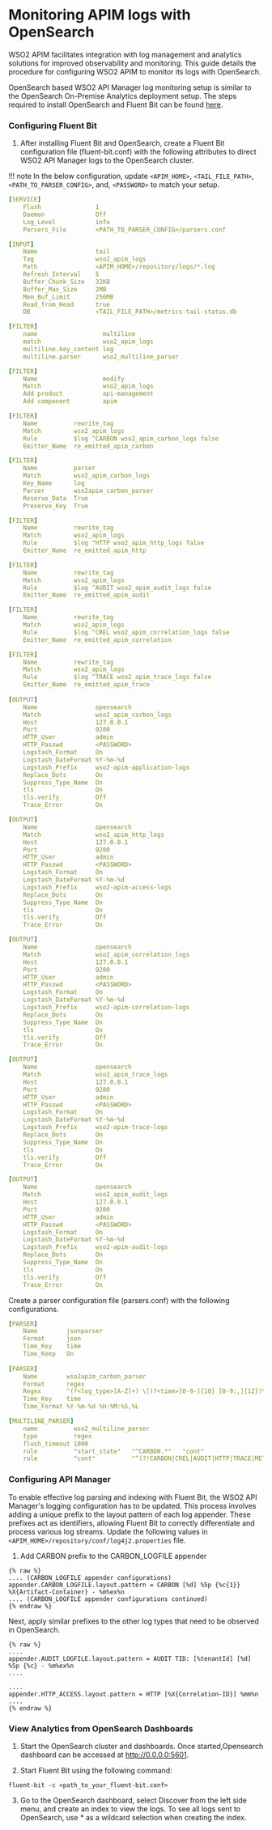 # Monitoring APIM logs with OpenSearch

WSO2 APIM facilitates integration with log management and analytics solutions for improved observability and monitoring. This guide details the procedure for configuring WSO2 APIM to monitor its logs with OpenSearch.

OpenSearch based WSO2 API Manager log monitoring setup is similar to the OpenSearch On-Premise Analytics deployment setup. The steps required to install OpenSearch and Fluent Bit can be found [here](../../api-analytics/on-prem/opensearch-installation-guide.md).

### Configuring Fluent Bit
1. After installing Fluent Bit and OpenSearch, create a Fluent Bit configuration file (fluent-bit.conf) with the following attributes to direct WSO2 API Manager logs to the OpenSearch cluster.

!!! note 
    In the below configuration, update `<APIM_HOME>`, `<TAIL_FILE_PATH>`, `<PATH_TO_PARSER_CONFIG>`, and, `<PASSWORD>` to match your setup.

```yaml
[SERVICE]
    Flush               1
    Daemon              Off
    Log_Level           info
    Parsers_File        <PATH_TO_PARSER_CONFIG>/parsers.conf

[INPUT]
    Name                tail
    Tag                 wso2_apim_logs
    Path                <APIM_HOME>/repository/logs/*.log
    Refresh_Interval    5
    Buffer_Chunk_Size   32KB
    Buffer_Max_Size     2MB
    Mem_Buf_Limit       256MB
    Read_from_Head      true
    DB                  <TAIL_FILE_PATH>/metrics-tail-status.db

[FILTER]
    name                  multiline
    match                 wso2_apim_logs
    multiline.key_content log
    multiline.parser      wso2_multiline_parser

[FILTER]
    Name                  modify
    Match                 wso2_apim_logs
    Add product           api-management
    Add component         apim

[FILTER]
    Name          rewrite_tag
    Match         wso2_apim_logs
    Rule          $log ^CARBON wso2_apim_carbon_logs false
    Emitter_Name  re_emitted_apim_carbon

[FILTER]
    Name          parser
    Match         wso2_apim_carbon_logs
    Key_Name      log
    Parser        wso2apim_carbon_parser
    Reserve_Data  True
    Preserve_Key  True

[FILTER]
    Name          rewrite_tag
    Match         wso2_apim_logs
    Rule          $log ^HTTP wso2_apim_http_logs false
    Emitter_Name  re_emitted_apim_http

[FILTER]
    Name          rewrite_tag
    Match         wso2_apim_logs
    Rule          $log ^AUDIT wso2_apim_audit_logs false
    Emitter_Name  re_emitted_apim_audit

[FILTER]
    Name          rewrite_tag
    Match         wso2_apim_logs
    Rule          $log ^CREL wso2_apim_correlation_logs false
    Emitter_Name  re_emitted_apim_correlation

[FILTER]
    Name          rewrite_tag
    Match         wso2_apim_logs
    Rule          $log ^TRACE wso2_apim_trace_logs false
    Emitter_Name  re_emitted_apim_trace
    
[OUTPUT]
    Name                opensearch
    Match               wso2_apim_carbon_logs
    Host                127.0.0.1
    Port                9200
    HTTP_User           admin
    HTTP_Passwd         <PASSWORD>
    Logstash_Format     On
    Logstash_DateFormat %Y-%m-%d
    Logstash_Prefix     wso2-apim-application-logs
    Replace_Dots        On
    Suppress_Type_Name  On
    tls                 On
    tls.verify          Off
    Trace_Error         On

[OUTPUT]
    Name                opensearch
    Match               wso2_apim_http_logs
    Host                127.0.0.1
    Port                9200
    HTTP_User           admin
    HTTP_Passwd         <PASSWORD>
    Logstash_Format     On
    Logstash_DateFormat %Y-%m-%d
    Logstash_Prefix     wso2-apim-access-logs
    Replace_Dots        On
    Suppress_Type_Name  On
    tls                 On
    tls.verify          Off
    Trace_Error         On

[OUTPUT]
    Name                opensearch
    Match               wso2_apim_correlation_logs
    Host                127.0.0.1
    Port                9200
    HTTP_User           admin
    HTTP_Passwd         <PASSWORD>
    Logstash_Format     On
    Logstash_DateFormat %Y-%m-%d
    Logstash_Prefix     wso2-apim-correlation-logs
    Replace_Dots        On
    Suppress_Type_Name  On
    tls                 On
    tls.verify          Off
    Trace_Error         On

[OUTPUT]
    Name                opensearch
    Match               wso2_apim_trace_logs
    Host                127.0.0.1
    Port                9200
    HTTP_User           admin
    HTTP_Passwd         <PASSWORD>
    Logstash_Format     On
    Logstash_DateFormat %Y-%m-%d
    Logstash_Prefix     wso2-apim-trace-logs
    Replace_Dots        On
    Suppress_Type_Name  On
    tls                 On
    tls.verify          Off
    Trace_Error         On

[OUTPUT]
    Name                opensearch
    Match               wso2_apim_audit_logs
    Host                127.0.0.1
    Port                9200
    HTTP_User           admin
    HTTP_Passwd         <PASSWORD>
    Logstash_Format     On
    Logstash_DateFormat %Y-%m-%d
    Logstash_Prefix     wso2-apim-audit-logs
    Replace_Dots        On
    Suppress_Type_Name  On
    tls                 On
    tls.verify          Off
    Trace_Error         On
```

Create a parser configuration file (parsers.conf) with the following configurations.

```yaml
[PARSER]
    Name        jsonparser
    Format      json
    Time_Key    time
    Time_Keep   On
        
[PARSER]
    Name        wso2apim_carbon_parser
    Format      regex
    Regex       ^(?<log_type>[A-Z]+) \[(?<time>[0-9-]{10} [0-9:,]{12})\]\s+(?<level>[A-Z]+)\s+\{(?<module>[^}]+)\}\s*(?:\[\s*Deployed From Artifact Container:\s+(?<package>[^\]]+)\s*\]\s*)?\s*(?:-\s+\{api:(?<api>[^}]+)\})?\s*(?<message>(.|\n)+)
    Time_Key    time
    Time_Format %Y-%m-%d %H:%M:%S,%L

[MULTILINE_PARSER]
    name          wso2_multiline_parser
    type          regex
    flush_timeout 1000
    rule          "start_state"   "^CARBON.*"   "cont"
    rule          "cont"          "^(?!CARBON|CREL|AUDIT|HTTP|TRACE|METRIC).*" "cont"
```
### Configuring API Manager

To enable effective log parsing and indexing with Fluent Bit, the WSO2 API Manager's logging configuration has to be updated. This process involves adding a unique prefix to the layout pattern of each log appender. These prefixes act as identifiers, allowing Fluent Bit to correctly differentiate and process various log streams. Update the following values in `<APIM_HOME>/repository/conf/log4j2.properties` file.

1. Add CARBON prefix to the CARBON_LOGFILE appender

```properties
{% raw %}
.... (CARBON_LOGFILE appender configurations)
appender.CARBON_LOGFILE.layout.pattern = CARBON [%d] %5p {%c{1}} %X{Artifact-Container} - %m%ex%n
.... (CARBON_LOGFILE appender configurations continued)
{% endraw %}
```

Next, apply similar prefixes to the other log types that need to be observed in OpenSearch.

```properties
{% raw %}
....
appender.AUDIT_LOGFILE.layout.pattern = AUDIT TID: [%tenantId] [%d] %5p {%c} - %m%ex%n
....

....
appender.HTTP_ACCESS.layout.pattern = HTTP [%X{Correlation-ID}] %mm%n
....
{% endraw %}
```

### View Analytics from OpenSearch Dashboards

1. Start the OpenSearch cluster and dashboards. Once started,Opensearch dashboard can be accessed at http://0.0.0.0:5601.

2. Start Fluent Bit using the following command:

```
fluent-bit -c <path_to_your_fluent-bit.conf>
```

3. Go to the OpenSearch dashboard, select Discover from the left side menu, and create an index to view the logs. To see all logs sent to OpenSearch, use * as a wildcard selection when creating the index.